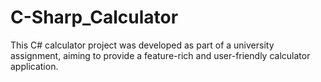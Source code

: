 # C-Sharp_Calculator
This C# calculator project was developed as part of a university assignment, aiming to provide a feature-rich and user-friendly calculator application.
